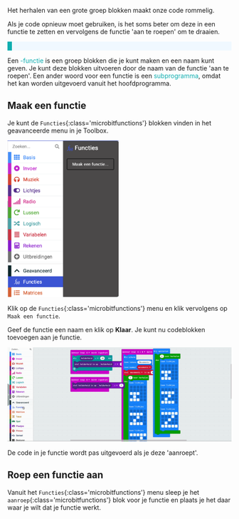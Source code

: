 Het herhalen van een grote groep blokken maakt onze code rommelig.

Als je code opnieuw moet gebruiken, is het soms beter om deze in een functie te zetten en vervolgens de functie 'aan te roepen' om te draaien.

<p style="border-left: solid; border-width:10px; border-color: #0faeb0; background-color: aliceblue; padding: 10px;">

Een <span style="color: #0faeb0">-functie</span> is een groep blokken die je kunt maken en een naam kunt geven. Je kunt deze blokken uitvoeren door de naam van de functie 'aan te roepen'. Een ander woord voor een functie is een <span style="color: #0faeb0">subprogramma</span>, omdat het kan worden uitgevoerd vanuit het hoofdprogramma.

</p>

## Maak een functie

Je kunt de `Functies`{:class='microbitfunctions'} blokken vinden in het geavanceerde menu in je Toolbox.

<img src="images/function-menu.png" alt="The Advanced menu, with the 'Functions' sub-menu highlighted."  width="250"/>

Klik op de `Functies`{:class='microbitfunctions'} menu en klik vervolgens op `Maak een functie`.

Geef de functie een naam en klik op **Klaar**. Je kunt nu codeblokken toevoegen aan je functie.

![Animatie die laat zien hoe je een functie maakt.](images/make-a-function.gif)

De code in je functie wordt pas uitgevoerd als je deze 'aanroept'.

## Roep een functie aan

Vanuit het `Functies`{:class='microbitfunctions'} menu sleep je het `aanroep`{:class='microbitfunctions'} blok voor je functie en plaats je het daar waar je wilt dat je functie werkt.
